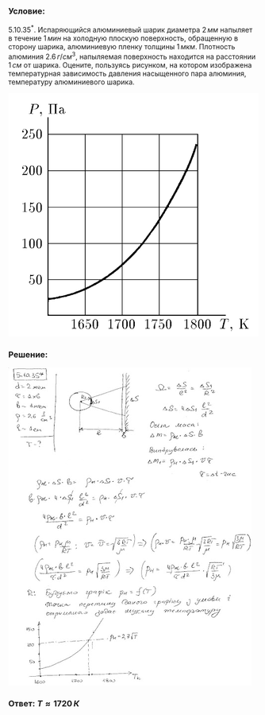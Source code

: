 ###  Условие: 

$5.10.35^*.$ Испаряющийся алюминиевый шарик диаметра $2 \,мм$ напыляет в течение $1 \,мин$ на холодную плоскую поверхность, обращенную в сторону шарика, алюминиевую пленку толщины $1 \,мкм$. Плотность алюминия $2.6 \,г/см^3$, напыляемая поверхность находится на расстоянии $1 \,см$ от шарика. Оцените, пользуясь рисунком, на котором изображена температурная зависимость давления насыщенного пара алюминия, температуру алюминиевого шарика. 

![К задаче $5.10.35$|777x756, 45%](../../img/5.10.35/5.10.35.png)

###  Решение: 

![|490x640, 67%](../../img/5.10.35/1.jpg) 

###  Ответ: $T \approx 1720 \,К$ 
